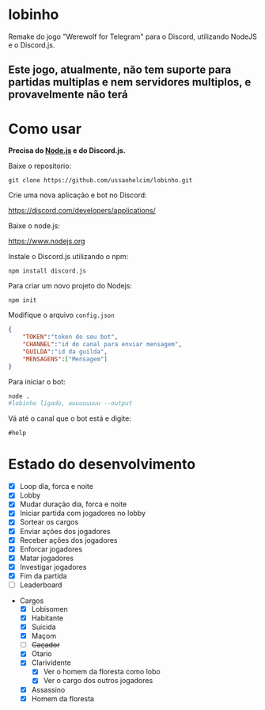 # lobinho
Remake do jogo "Werewolf for Telegram" para o Discord, utilizando NodeJS e o Discord.js.

## Este jogo, atualmente, não tem suporte para partidas multiplas e nem servidores multiplos, e provavelmente não terá

# Como usar

**Precisa do [Node.js](https://www.nodejs.org) e do Discord.js.**

Baixe o repositorio:
```
git clone https://github.com/ussaohelcim/lobinho.git
```

Crie uma nova aplicação e bot no Discord:

https://discord.com/developers/applications/

Baixe o node.js:

https://www.nodejs.org

Instale o Discord.js utilizando o npm:

```
npm install discord.js
```

Para criar um novo projeto do Nodejs:

```
npm init
```

Modifique o arquivo ``config.json``

```json
{
    "TOKEN":"token do seu bot",
    "CHANNEL":"id do canal para enviar mensagem",
    "GUILDA":"id da guilda",
    "MENSAGENS":["Mensagem"]
}
```

Para iniciar o bot:
```python
node .
#lobinho ligado, auuuuuuuu --output
```

Vá até o canal que o bot está e digite:
```
#help
```
# Estado do desenvolvimento

- [X] Loop dia, forca e noite
- [X] Lobby
- [X] Mudar duração dia, forca e noite 
- [X] Iniciar partida com jogadores no lobby
- [X] Sortear os cargos
- [X] Enviar ações dos jogadores
- [X] Receber ações dos jogadores
- [X] Enforcar jogadores
- [X] Matar jogadores
- [X] Investigar jogadores
- [X] Fim da partida
- [ ] Leaderboard

- Cargos
    - [X] Lobisomen
    - [X] Habitante
    - [X] Suicida
    - [X] Maçom
    - [ ] ~~Caçador~~
    - [X] Otario
    - [X] Clarividente
        - [X] Ver o homem da floresta como lobo
        - [X] Ver o cargo dos outros jogadores
    - [X] Assassino
    - [X] Homem da floresta